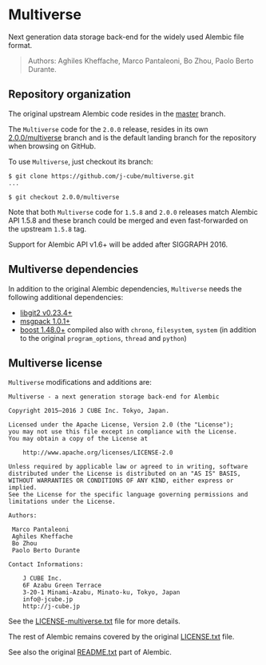 # Multiverse
Next generation data storage back-end for the widely used Alembic file format.

> Authors: Aghiles Kheffache, Marco Pantaleoni, Bo Zhou, Paolo Berto Durante.

## Repository organization

The original upstream Alembic code resides in the [master](https://github.com/j-cube/multiverse/tree/master) branch.

The `Multiverse` code for the `2.0.0` release, resides in its own [2.0.0/multiverse](https://github.com/j-cube/multiverse/tree/2.0.0/multiverse) branch and is the default landing branch for the repository when browsing on GitHub.

To use `Multiverse`, just checkout its branch:

```
$ git clone https://github.com/j-cube/multiverse.git
...

$ git checkout 2.0.0/multiverse
```

Note that both `Multiverse` code for `1.5.8` and `2.0.0` releases match Alembic API 1.5.8 and these branch could be merged and even fast-forwarded on the upstream `1.5.8` tag.

Support for Alembic API v1.6+ will be added after SIGGRAPH 2016.

## Multiverse dependencies

In addition to the original Alembic dependencies, `Multiverse` needs the following additional dependencies:

* [libgit2 v0.23.4+](https://github.com/libgit2/libgit2/archive/v0.23.4.tar.gz)
* [msgpack 1.0.1+](https://github.com/msgpack/msgpack-c/releases/download/cpp-1.0.1/msgpack-1.0.1.tar.gz)
* [boost 1.48.0+](http://sourceforge.net/projects/boost/files/boost/1.48.0/boost_1_48_0.tar.bz2/download) compiled also with `chrono`, `filesystem`, `system` (in addition to the original `program_options`, `thread` and `python`)

## Multiverse license

`Multiverse` modifications and additions are:

```
Multiverse - a next generation storage back-end for Alembic

Copyright 2015—2016 J CUBE Inc. Tokyo, Japan.     
                                                                     
Licensed under the Apache License, Version 2.0 (the "License");         
you may not use this file except in compliance with the License.        
You may obtain a copy of the License at                                 
                                                                        
    http://www.apache.org/licenses/LICENSE-2.0                          
                                                                        
Unless required by applicable law or agreed to in writing, software     
distributed under the License is distributed on an "AS IS" BASIS,       
WITHOUT WARRANTIES OR CONDITIONS OF ANY KIND, either express or implied.
See the License for the specific language governing permissions and     
limitations under the License.                             

```

```
Authors:

 Marco Pantaleoni
 Aghiles Kheffache
 Bo Zhou
 Paolo Berto Durante
```

```
Contact Informations:

    J CUBE Inc.                                                          
    6F Azabu Green Terrace                                                   
    3-20-1 Minami-Azabu, Minato-ku, Tokyo, Japan                                 
    info@-jcube.jp                                                           
    http://j-cube.jp
```

See the [LICENSE-multiverse.txt](LICENSE-multiverse.txt) file for more details.

The rest of Alembic remains covered by the original [LICENSE.txt](LICENSE.txt) file.

See also the original [README.txt](README.txt) part of Alembic.

